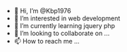 - 👋 Hi, I’m @Kbp1976
- 👀 I’m interested in web development 
- 🌱 I’m currently learning jquery php
- 💞️ I’m looking to collaborate on ...
- 📫 How to reach me ...

<!---
Kbp1976/Kbp1976 is a ✨ special ✨ repository because its `README.md` (this file) appears on your GitHub profile.
You can click the Preview link to take a look at your changes.
--->
